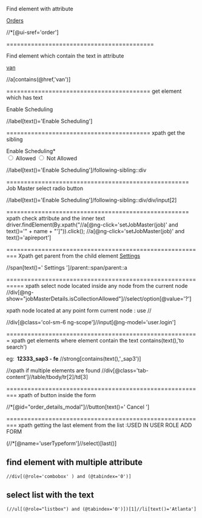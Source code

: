 Find element with attribute

<a ui-sref="order" href="#/order"> <span>Orders</span> </a>

//*[@ui-sref='order']

==========================================

Find element which contain the text in attribute

<a ng-click="setJobMaster(job)" ui-sref="order.tab({jobMasterId: job.id,isAutoRouting:job.isSlotLatLngAllowed, title:job.title})" ui-sref-opts="{reload: 'order'}" class="ng-binding" href="#/order/3234/true/van">van</a>

//a[contains(@href,'van')]

=========================================
get element which has text

<label class="controlLabel">Enable Scheduling</label>

//label[text()='Enable Scheduling']

=========================================
xpath get the sibling
<div class="form-group"> <label class="controlLabel">Enable Scheduling<span class="text-danger star-mark">*</span></label> <div class="controlInput"> <div class="radio-inline pl0"> <input id="radio-50" class="radio-custom ng-pristine ng-untouched ng-not-empty ng-valid ng-valid-required" type="radio" value="true" ng-model="jobMasterDetails.isSchedulingAllowed" ng-value="true" name="allowScheduling" required=""> <label for="radio-50" class="radio-custom-label">Allowed</label> <input id="radio-51" class="radio-custom ng-pristine ng-untouched ng-not-empty ng-valid ng-valid-required" type="radio" ng-model="jobMasterDetails.isSchedulingAllowed" ng-value="false" name="allowScheduling" required="" value="false"> <label for="radio-51" class="radio-custom-label ml15">Not Allowed</label> </div> <div class="clearfix"></div> <!-- ngIf: jobMasterDetails.isSchedulingAllowed && !jobMasterDetails.autogenerateRunsheetNo --> </div> </div>

//label[text()='Enable Scheduling']/following-sibling::div


====================================================
Job Master select radio button

//label[text()='Enable Scheduling']/following-sibling::div/div/input[2]

====================================================
xpath check attribute and the inner text
		driver.findElement(By.xpath("//a[@ng-click='setJobMaster(job)' and text()='" + name + "']")).click();
//a[@ng-click='setJobMaster(job)' and text()='apireport']


=========================================================
Xpath get parent from the child element
<a class="dropdown-toggle" data-toggle="dropdown" href="javascript:;"> <span> <span class="glyphicon glyphicon-cog"></span> <span class="hidden-tablet"> Settings </span> <b class="caret"></b> </span> </a>


//span[text()=' Settings ']/parent::span/parent::a


===========================================================
xpath select node located inside any node from the current node
//div[@ng-show="jobMasterDetails.isCollectionAllowed"]//select/option[@value='?']

xpath node located at any point form current node : use //

//div[@class='col-sm-6 ng-scope']//input[@ng-model='user.login']

=======================================================
xpath get elements where element contain the text
contains(text(),'to search')

eg:
<strong class="ng-binding">&nbsp;12333_sap3 - fe</strong>
//strong[contains(text(),'_sap3')]


//xpath if multiple elements are found
//div[@class='tab-content']//table/tbody/tr[2]/td[3]


=========================================================
xpath of button inside the form

//*[@id="order_details_modal"]//button[text()=' Cancel ']

=========================================================
xpath getting the last element from the list
:USED IN USER ROLE ADD FORM

(//*[@name='userTypeform']//select)[last()]


## find element with multiple attribute
```
//div[(@role='combobox' ) and (@tabindex='0')]
```

## select list with the text
```
(//ul[(@role="listbox") and (@tabindex='0')])[1]//li[text()='Atlanta']
```
